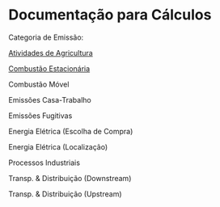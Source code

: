 # Documentação para Cálculos

Categoria de Emissão:

[Atividades de Agricultura](https://github.com/ZNIT-Tech/documentation/blob/main/Atividades%20de%20Agricultura.md)

[Combustão Estacionária](https://github.com/ZNIT-Tech/documentation/blob/main/Combust%C3%A3o%20Estacion%C3%A1ria.md)

Combustão Móvel

Emissões Casa-Trabalho

Emissões Fugitivas

Energia Elétrica (Escolha de Compra)

Energia Elétrica (Localização)

Processos Industriais

Transp. & Distribuição (Downstream)

Transp. & Distribuição (Upstream)
